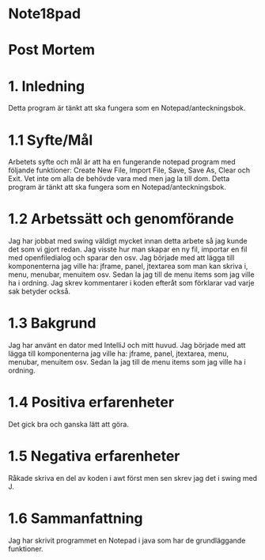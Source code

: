 # Note18pad 

# Post Mortem

# 1. Inledning
Detta program är tänkt att ska fungera som en Notepad/anteckningsbok.

# 1.1 Syfte/Mål
Arbetets syfte och mål är att ha en fungerande notepad program med följande funktioner: Create New File, Import File, Save, Save As, Clear och Exit. Vet inte om alla de behövde vara med men jag la till dom. Detta program är tänkt att ska fungera som en Notepad/anteckningsbok.

# 1.2 Arbetssätt och genomförande
Jag har jobbat med swing väldigt mycket innan detta arbete så jag kunde det som vi gjort redan. Jag visste hur man skapar en ny fil, importar en fil med openfiledialog och sparar den osv. Jag började med att lägga till komponenterna jag ville ha: jframe, panel, jtextarea som man kan skriva i, menu, menubar, menuitem osv. Sedan la jag till de menu items som jag ville ha i ordning. Jag skrev kommentarer i koden efteråt som förklarar vad varje sak betyder också.

# 1.3 Bakgrund
Jag har använt en dator med IntelliJ och mitt huvud. Jag började med att lägga till komponenterna jag ville ha: jframe, panel, jtextarea, menu, menubar, menuitem osv. Sedan la jag till de menu items som jag ville ha i ordning.


# 1.4 Positiva erfarenheter
Det gick bra och ganska lätt att göra.
# 1.5 Negativa erfarenheter
Råkade skriva en del av koden i awt först men sen skrev jag det i swing med J.
# 1.6 Sammanfattning
Jag har skrivit programmet en Notepad i java som har de grundläggande funktioner.
